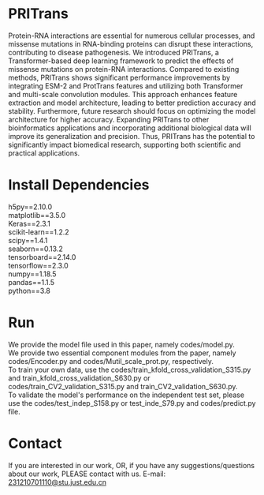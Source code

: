 PRITrans
===

Protein-RNA interactions are essential for numerous cellular processes, and missense mutations in RNA-binding proteins can disrupt these interactions, contributing to disease pathogenesis. We introduced PRITrans, a Transformer-based deep learning framework to predict the effects of missense mutations on protein-RNA interactions. Compared to existing methods, PRITrans shows significant performance improvements by integrating ESM-2 and ProtTrans features and utilizing both Transformer and multi-scale convolution modules. This approach enhances feature extraction and model architecture, leading to better prediction accuracy and stability. Furthermore, future research should focus on optimizing the model architecture for higher accuracy. Expanding PRITrans to other bioinformatics applications and incorporating additional biological data will improve its generalization and precision. Thus, PRITrans has the potential to significantly impact biomedical research, supporting both scientific and practical applications.

Install Dependencies
===

h5py==2.10.0\
matplotlib==3.5.0\
Keras==2.3.1\
scikit-learn==1.2.2\
scipy==1.4.1\
seaborn==0.13.2\
tensorboard==2.14.0\
tensorflow==2.3.0\
numpy==1.18.5\
pandas==1.1.5\
python==3.8

Run
===

We provide the model file used in this paper, namely codes/model.py.\
We provide two essential component modules from the paper, namely codes/Encoder.py and codes/Mutil_scale_prot.py, respectively.\
To train your own data, use the codes/train_kfold_cross_validation_S315.py and train_kfold_cross_validation_S630.py or codes/train_CV2_validation_S315.py and train_CV2_validation_S630.py.\
To validate the model's performance on the independent test set, please use the codes/test_indep_S158.py or test_inde_S79.py and codes/predict.py file.

Contact
===

If you are interested in our work, OR, if you have any suggestions/questions about our work, PLEASE contact with us. E-mail: 231210701110@stu.just.edu.cn



